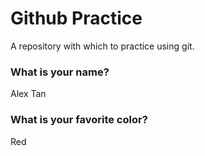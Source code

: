 # Github Practice

A repository with which to practice using git.

### What is your name?

Alex Tan

### What is your favorite color?

Red
